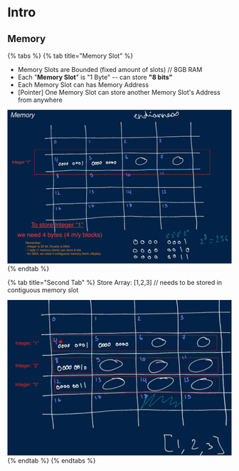 # Intro





## Memory

{% tabs %}
{% tab title="Memory Slot" %}
* Memory Slots are Bounded \(fixed amount of slots\) // 8GB RAM
* Each "**Memory Slot**" is "1 Byte"  -- can store **"8 bits"**
* Each Memory Slot can has Memory Address
* \[Pointer\] One Memory Slot can store another Memory Slot's Address from anywhere

![](../../.gitbook/assets/image%20%2831%29.png)
{% endtab %}

{% tab title="Second Tab" %}
Store Array: \[1,2,3\]  // needs to be stored in contiguous memory slot 

![](../../.gitbook/assets/image%20%2832%29.png)
{% endtab %}
{% endtabs %}



